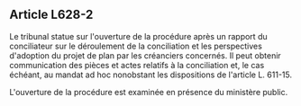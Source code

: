 Article L628-2
----
Le tribunal statue sur l'ouverture de la procédure après un rapport du
conciliateur sur le déroulement de la conciliation et les perspectives
d'adoption du projet de plan par les créanciers concernés. Il peut obtenir
communication des pièces et actes relatifs à la conciliation et, le cas échéant,
au mandat ad hoc nonobstant les dispositions de l'article L. 611-15.

L'ouverture de la procédure est examinée en présence du ministère public.
